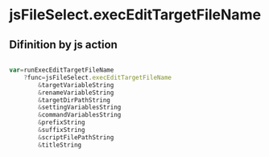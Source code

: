 # jsFileSelect.execEditTargetFileName

## Difinition by js action

```js.js

var=runExecEditTargetFileName
	?func=jsFileSelect.execEditTargetFileName
		&targetVariableString
		&renameVariableString
		&targetDirPathString
		&settingVariablesString
		&commandVariablesString
		&prefixString
		&suffixString
		&scriptFilePathString
		&titleString
```


